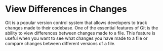 # View Differences in Changes

Git is a popular version control system that allows developers to track changes made to their codebase. One of the essential features of Git is the ability to view differences between changes made to a file. This feature is useful when you want to see what changes you have made to a file or compare changes between different versions of a file.
